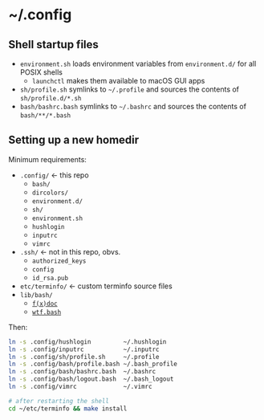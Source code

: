 # ~/.config

## Shell startup files

* `environment.sh` loads environment variables from `environment.d/` for all POSIX shells
    * `launchctl` makes them available to macOS GUI apps
* `sh/profile.sh` symlinks to `~/.profile` and sources the contents of `sh/profile.d/*.sh`
* `bash/bashrc.bash` symlinks to `~/.bashrc` and sources the contents of `bash/**/*.bash`

## Setting up a new homedir

Minimum requirements:

- `.config/` ← this repo
    - `bash/`
    - `dircolors/`
    - `environment.d/`
    - `sh/`
    - `environment.sh`
    - `hushlogin`
    - `inputrc`
    - `vimrc`
- `.ssh/` ← not in this repo, obvs.
    - `authorized_keys`
    - `config`
    - `id_rsa.pub`
- `etc/terminfo/` ← custom terminfo source files
- `lib/bash/`
    - [`f(x)doc`](https://github.com/zgracem/fxdoc)
    - [`wtf.bash`](https://github.com/zgracem/wtf.bash)

Then:

```bash
ln -s .config/hushlogin         ~/.hushlogin
ln -s .config/inputrc           ~/.inputrc
ln -s .config/sh/profile.sh     ~/.profile
ln -s .config/bash/profile.bash ~/.bash_profile
ln -s .config/bash/bashrc.bash  ~/.bashrc
ln -s .config/bash/logout.bash  ~/.bash_logout
ln -s .config/vimrc             ~/.vimrc

# after restarting the shell
cd ~/etc/terminfo && make install
```
